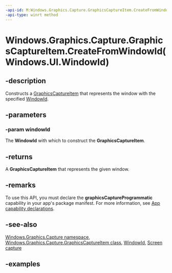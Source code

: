 ```yaml
---
-api-id: M:Windows.Graphics.Capture.GraphicsCaptureItem.CreateFromWindowId(Windows.UI.WindowId)
-api-type: winrt method
---
```


# Windows.Graphics.Capture.GraphicsCaptureItem.CreateFromWindowId(Windows.UI.WindowId)

<!--
public static Windows.Graphics.Capture.GraphicsCaptureItem CreateFromWindowId (Windows.UI.WindowId windowId);
-->


## -description

Constructs a [GraphicsCaptureItem](graphicscaptureitem.md) that represents the window with the specified [WindowId](../windows.ui/windowid.md).

## -parameters

### -param windowId

The **WindowId** with which to construct the **GraphicsCaptureItem**.

## -returns

A **GraphicsCaptureItem** that represents the given window.

## -remarks

To use this API, you must declare the **graphicsCaptureProgrammatic** capability in your app's package manifest. For more information, see [App capability declarations](/windows/uwp/packaging/app-capability-declarations).

## -see-also

[Windows.Graphics.Capture namespace](windows_graphics_capture.md),
[Windows.Graphics.Capture.GraphicsCaptureItem class](graphicscaptureitem.md),
[WindowId](../windows.ui/windowid.md),
[Screen capture](/windows/uwp/audio-video-camera/screen-capture)

## -examples


